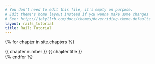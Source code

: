 ```yaml
---
# You don't need to edit this file, it's empty on purpose.
# Edit theme's home layout instead if you wanna make some changes
# See: https://jekyllrb.com/docs/themes/#overriding-theme-defaults
layout: rails_tutorial
title: Rails Tutorial
---
```


{% for chapter in site.chapters %}
  <div class="chapter">
    {{ chapter.number }} {{ chapter.title }}
  </div>
{% endfor %}
